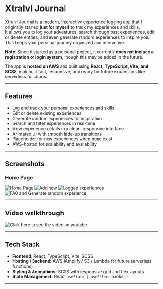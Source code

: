# Xtralvl Journal

Xtralvl Journal is a modern, interactive experience logging app that I originally started **just for myself** to track my experiences and skills.  
It allows you to log your adventures, search through past experiences, edit or delete entries, and even generate random experiences to inspire you.  
This keeps your personal journey organized and interactive.  

**Note:** Since it started as a personal project, it currently **does not include a registration or login system**, though this may be added in the future.  

The app is **hosted on AWS** and built using **React, TypeScript, Vite, and SCSS**, making it fast, responsive, and ready for future expansions like serverless functions.

---

## Features

- Log and track your personal experiences and skills
- Edit or delete existing experiences
- Generate random experiences for inspiration
- Search and filter experiences in real-time
- View experience details in a clean, responsive interface
- Animated UI with smooth fade-up transitions
- Placeholder for new experiences when none exist
- AWS-hosted for scalability and availability

---

## Screenshots

### Home Page
![Home Page](https://i.imgur.com/NejliAf.png)
![Add new](https://i.imgur.com/4mI5abD.png)
![Logged experiences](https://i.imgur.com/ucH29DT.png)
![FAQ and Generate random experience](https://i.imgur.com/Gix9px9.png)

---

## Video walkthrough

![Click here to see the video on youtube](https://www.youtube.com/watch?v=FZCXOiX-kjM&list=PLs7FNjZ8E_YeSXhNivA502SdBLSNyS6ga)

---

## Tech Stack

- **Frontend:** React, TypeScript, Vite, SCSS
- **Hosting / Backend:** AWS (Amplify / S3 / Lambda for future serverless functions)
- **Styling & Animations:** SCSS with responsive grid and flex layouts
- **State Management:** React `useState | useEffect` hooks

---
